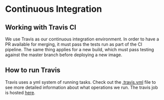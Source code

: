 # Continuous Integration

## Working with Travis CI

We use Travis as our continuous integration environment. In order to have a PR available for merging, it must pass the
tests run as part of the CI pipeline. The same thing applies for a new build, which must pass testing against the master
branch before deploying a new image.

## How to run Travis

Travis uses a yml system of running tasks. Check out the [.travis.yml](../.travis.yml) file to see more detailed
information about what operations we run. The travis job is hosted [here](https://travis-ci.org/wpengine/lostromos).
